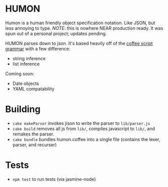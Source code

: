 HUMON
=====

Humon is a human friendly object specification notation. Like JSON, but less annoying to type. 
*NOTE*: this is nowhere NEAR production ready. It was spun out of a personal project; updates pending.

HUMON parses down to json. It's based heavily off of the [coffee script grammar](http://coffeescript.org/documentation/docs/grammar.html)
with a few difference:
- string inference
- list inference

Coming soon:
- Date objects
- YAML compatability

Building
=======

- `cake makeParser` invokes jison to write the parser to `lib/parser.js`
- `cake build` removes all js from `lib/`, compiles javascript to `lib/`, and remakes the parser.
- `cake bundle` bundles humon.coffee into a single file (contains the lexer, parser, and recurser)

Tests
=====
- `npm test` to run tests (via jasmine-node)
